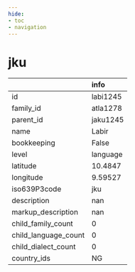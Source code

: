 ```yaml
---
hide:
- toc
- navigation
---
```

# jku
|                      | info     |
|:---------------------|:---------|
| id                   | labi1245 |
| family_id            | atla1278 |
| parent_id            | jaku1245 |
| name                 | Labir    |
| bookkeeping          | False    |
| level                | language |
| latitude             | 10.4847  |
| longitude            | 9.59527  |
| iso639P3code         | jku      |
| description          | nan      |
| markup_description   | nan      |
| child_family_count   | 0        |
| child_language_count | 0        |
| child_dialect_count  | 0        |
| country_ids          | NG       |